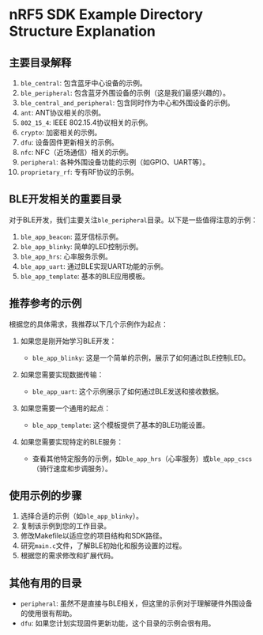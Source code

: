 # nRF5 SDK Example Directory Structure Explanation

## 主要目录解释

1. `ble_central`: 包含蓝牙中心设备的示例。
2. `ble_peripheral`: 包含蓝牙外围设备的示例（这是我们最感兴趣的）。
3. `ble_central_and_peripheral`: 包含同时作为中心和外围设备的示例。
4. `ant`: ANT协议相关的示例。
5. `802_15_4`: IEEE 802.15.4协议相关的示例。
6. `crypto`: 加密相关的示例。
7. `dfu`: 设备固件更新相关的示例。
8. `nfc`: NFC（近场通信）相关的示例。
9. `peripheral`: 各种外围设备功能的示例（如GPIO、UART等）。
10. `proprietary_rf`: 专有RF协议的示例。

## BLE开发相关的重要目录

对于BLE开发，我们主要关注`ble_peripheral`目录。以下是一些值得注意的示例：

1. `ble_app_beacon`: 蓝牙信标示例。
2. `ble_app_blinky`: 简单的LED控制示例。
3. `ble_app_hrs`: 心率服务示例。
4. `ble_app_uart`: 通过BLE实现UART功能的示例。
5. `ble_app_template`: 基本的BLE应用模板。

## 推荐参考的示例

根据您的具体需求，我推荐以下几个示例作为起点：

1. 如果您是刚开始学习BLE开发：
   - `ble_app_blinky`: 这是一个简单的示例，展示了如何通过BLE控制LED。

2. 如果您需要实现数据传输：
   - `ble_app_uart`: 这个示例展示了如何通过BLE发送和接收数据。

3. 如果您需要一个通用的起点：
   - `ble_app_template`: 这个模板提供了基本的BLE功能设置。

4. 如果您需要实现特定的BLE服务：
   - 查看其他特定服务的示例，如`ble_app_hrs`（心率服务）或`ble_app_cscs`（骑行速度和步调服务）。

## 使用示例的步骤

1. 选择合适的示例（如`ble_app_blinky`）。
2. 复制该示例到您的工作目录。
3. 修改Makefile以适应您的项目结构和SDK路径。
4. 研究`main.c`文件，了解BLE初始化和服务设置的过程。
5. 根据您的需求修改和扩展代码。

## 其他有用的目录

- `peripheral`: 虽然不是直接与BLE相关，但这里的示例对于理解硬件外围设备的使用很有帮助。
- `dfu`: 如果您计划实现固件更新功能，这个目录的示例会很有用。

